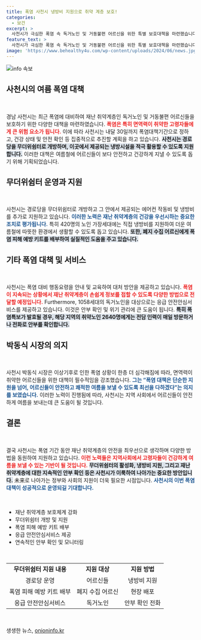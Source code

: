 ```yaml
---
title: 폭염 사천시 냉방비 지원으로 취약 계층 보호!
categories:
  - 보건
excerpt: >
  사천시가 극심한 폭염 속 독거노인 및 거동불편 어르신을 위한 특별 보호대책을 마련했습니다. 의료 지원부터 냉방비 지원까지, 이들의 안전을 위한 다양한 노력을 집중적으로 추진하고 있습니다. 이제 더위 걱정 없이 여름을 보내실 수 있습니다!
feature_text: >
  사천시가 극심한 폭염 속 독거노인 및 거동불편 어르신을 위한 특별 보호대책을 마련했습니다. 의료 지원부터 냉방비 지원까지, 이들의 안전을 위한 다양한 노력을 집중적으로 추진하고 있습니다. 이제 더위 걱정 없이 여름을 보내실 수 있습니다!
image: 'https://www.behealthy4u.com/wp-content/uploads/2024/06/news.jpg'
---
```


<p><img src="https://www.behealthy4u.com/wp-content/uploads/2024/06/news.jpg" alt="info 속보" /></p>

<h2 data-ke-size="size26">사천시의 여름 폭염 대책</h2>

<p data-ke-size="size16">&nbsp;</p>

<p>경남 사천시는 최근 폭염에 대비하여 재난 취약계층인 독거노인 및 거동불편 어르신들을 보호하기 위한 다양한 대책을 마련하였습니다. <b><span style="color: #ee2323;">폭염은 특히 면역력이 취약한 고령자들에게 큰 위험 요소가 됩니다.</span></b> 이에 따라 사천시는 내달 30일까지 폭염대책기간으로 정하고, 건강 상태 및 안전 확인 등 집중적으로 추진할 계획을 하고 있습니다. <b><span style="background-color: #21538527;">사천시는 경로당을 무더위쉼터로 개방하며, 이곳에서 제공되는 냉방시설을 적극 활용할 수 있도록 지원합니다.</span></b> 이러한 대책은 여름철에 어르신들이 보다 안전하고 건강하게 지낼 수 있도록 돕기 위해 기획되었습니다.</p>

<h2 data-ke-size="size26">무더위쉼터 운영과 지원</h2>

<p data-ke-size="size16">&nbsp;</p>

<p>사천시는 경로당을 무더위쉼터로 개방하고 그 안에서 제공되는 에어컨 작동비 및 냉방비를 추가로 지원하고 있습니다. <b><span style="color: #1a5490;">이러한 노력은 재난 취약계층의 건강을 우선시하는 중요한 조치로 평가됩니다.</span></b> 특히 420명의 노인 가장세대에는 직접 냉방비를 지원하여 더운 여름철에 따뜻한 환경에서 생활할 수 있도록 돕고 있습니다. <b><span style="background-color: #21538527;">또한, 폐지 수집 어르신에게 폭염 피해 예방 키트를 배부하여 실질적인 도움을 주고 있습니다.</span></b></p>

<h2 data-ke-size="size26">기타 폭염 대책 및 서비스</h2>

<p data-ke-size="size16">&nbsp;</p>

<p>사천시는 폭염 대비 행동요령을 안내 및 교육하여 대처 방안을 제공하고 있습니다. <b><span style="color: #ee2323;">폭염이 지속되는 상황에서 재난 취약계층이 손쉽게 정보를 접할 수 있도록 다양한 방법으로 전달할 예정입니다.</span></b> Furthermore, 1058세대의 독거노인을 대상으로는 응급 안전안심서비스를 제공하고 있습니다. 이것은 안부 확인 및 위기 관리에 큰 도움이 됩니다. <b><span style="background-color: #21538527;">특히 폭염특보가 발효될 경우, 해당 지역의 취약노인 2640명에게는 전담 인력이 매일 방문하거나 전화로 안부를 확인합니다.</span></b></p>

<h2 data-ke-size="size26">박동식 시장의 의지</h2>

<p data-ke-size="size16">&nbsp;</p>

<p>사천시 박동식 시장은 이상기후로 인한 폭염 상황이 한층 더 심각해짐에 따라, 면역력이 취약한 어르신들을 위한 대책이 필수적임을 강조했습니다. <b><span style="color: #1a5490;">그는 “폭염 대책은 단순한 지원을 넘어, 어르신들이 안전하고 쾌적한 여름을 보낼 수 있도록 최선을 다하겠다”는 의지를 보였습니다.</span></b> 이러한 노력이 진행됨에 따라, 사천시는 지역 사회에서 어르신들이 안전하게 여름을 보내는데 큰 도움이 될 것입니다.</p>

<h2 data-ke-size="size26">결론</h2>

<p data-ke-size="size16">&nbsp;</p>

<p>결국 사천시는 폭염 기간 동안 재난 취약계층의 안전을 최우선으로 생각하며 다양한 방법을 동원하여 지원하고 있습니다. <b><span style="color: #ee2323;">이런 노력들은 지역사회에서 고령자들이 건강하게 여름을 보낼 수 있는 기반이 될 것입니다.</span></b> <b><span style="background-color: #21538527;">무더위쉼터의 활성화, 냉방비 지원, 그리고 재난 취약계층에 대한 지속적인 안부 확인 등은 사천시가 이룩하여 나아가는 중요한 방안입니다.</span></b> 未来로 나아가는 정부와 사회의 지원이 더욱 필요한 시점입니다. <b><span style="color: #1a5490;">사천시의 이번 폭염 대책이 성공적으로 운영되길 기대합니다.</span></b></p>

<p data-ke-size="size16">&nbsp;</p>

<ul>
  <li>재난 취약계층 보호체계 강화</li>
  <li>무더위쉼터 개방 및 지원</li>
  <li>폭염 피해 예방 키트 배부</li>
  <li>응급 안전안심서비스 제공</li>
  <li>연속적인 안부 확인 및 모니터링</li>
</ul>

<p data-ke-size="size16">&nbsp;</p>

<table style="width: 100%">
  <tr>
    <td style="text-align: center; height: 17px;"><b>무더위쉼터 지원 내용</b></td>
    <td style="text-align: center; height: 17px;"><b>지원 대상</b></td>
    <td style="text-align: center; height: 17px;"><b>지원 방법</b></td>
  </tr>
  <tr>
    <td style="text-align: center; height: 17px;">경로당 운영</td>
    <td style="text-align: center; height: 17px;">어르신들</td>
    <td style="text-align: center; height: 17px;">냉방비 지원</td>
  </tr>
  <tr>
    <td style="text-align: center; height: 17px;">폭염 피해 예방 키트 배부</td>
    <td style="text-align: center; height: 17px;">폐지 수집 어르신</td>
    <td style="text-align: center; height: 17px;">현장 배포</td>
  </tr>
  <tr>
    <td style="text-align: center; height: 17px;">응급 안전안심서비스</td>
    <td style="text-align: center; height: 17px;">독거노인</td>
    <td style="text-align: center; height: 17px;">안부 확인 전화</td>
  </tr>
</table>

<p data-ke-size="size16">&nbsp;</p>
생생한 뉴스, <a href="https://onioninfo.kr" rel="dofollow">onioninfo.kr</a>


